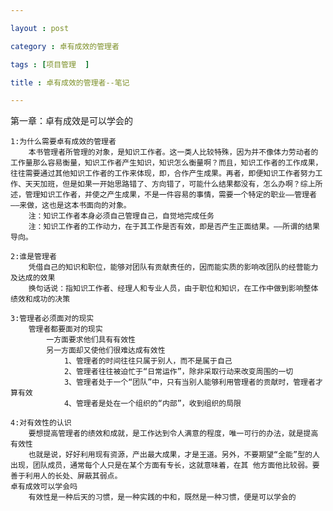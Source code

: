 ```yaml
---

layout : post

category : 卓有成效的管理者

tags : [项目管理  ]

title : 卓有成效的管理者--笔记

---
```


  第一章：卓有成效是可以学会的
  
    1:为什么需要卓有成效的管理者
        本书管理者所管理的对象，是知识工作者。这一类人比较特殊，因为并不像体力劳动者的工作量那么容易衡量，知识工作者产生知识，知识怎么衡量啊？而且，知识工作者的工作成果，往往需要通过其他知识工作者的工作来体现，即，合作产生成果。再者，即便知识工作者努力工作、天天加班，但是如果一开始思路错了、方向错了，可能什么结果都没有，怎么办啊？综上所述，管理知识工作者，并使之产生成果，不是一件容易的事情，需要一个特定的职业——管理者——来做，这也是这本书面向的对象。
        注：知识工作者本身必须自己管理自己，自觉地完成任务
        注：知识工作者的工作动力，在于其工作是否有效，即是否产生正面结果。——所谓的结果导向。
        
    2:谁是管理者
        凭借自己的知识和职位，能够对团队有贡献责任的，因而能实质的影响改团队的经营能力及达成的效果
        换句话说：指知识工作者、经理人和专业人员，由于职位和知识，在工作中做到影响整体绩效和成功的决策
        
    3:管理者必须面对的现实
        管理者都要面对的现实
            一方面要求他们具有有效性
            另一方面却又使他们很难达成有效性
                1、管理者的时间往往只属于别人，而不是属于自己
                2、管理者往往被迫忙于“日常运作”，除非采取行动来改变周围的一切
                3、管理者处于一个“团队”中，只有当别人能够利用管理者的贡献时，管理者才算有效
                4、管理者是处在一个组织的“内部”，收到组织的局限
                
    4:对有效性的认识
        要想提高管理者的绩效和成就，是工作达到令人满意的程度，唯一可行的办法，就是提高有效性
        也就是说，好好利用现有资源，产出最大成果，才是王道。另外，不要期望“全能”型的人出现，团队成员，通常每个人只是在某个方面有专长，这就意味着，在其 他方面他比较弱。要善于利用人的长处、屏蔽其弱点。
    卓有成效可以学会吗
        有效性是一种后天的习惯，是一种实践的中和，既然是一种习惯，便是可以学会的
